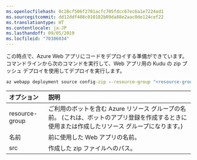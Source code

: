 ```yaml
---
ms.openlocfilehash: 0c28cf506f2701acfc705fdcc67ec6a1e7224ad1
ms.sourcegitcommit: dd12ddf408c010182b09da88e2aac0de124cef22
ms.translationtype: HT
ms.contentlocale: ja-JP
ms.lasthandoff: 09/05/2019
ms.locfileid: "70386034"
---
```

この時点で、Azure Web アプリにコードをデプロイする準備ができています。 コマンドラインから次のコマンドを実行して、Web アプリ用の Kudu の zip プッシュ デプロイを使用してデプロイを実行します。

```cmd
az webapp deployment source config-zip --resource-group "<resource-group-name>" --name "<name-of-web-app>" --src "code.zip" 
```

| オプション   | 説明 |
|:---------|:------------|
| resource-group | ご利用のボットを含む Azure リソース グループの名前。 (これは、ボットのアプリ登録を作成するときに使用または作成したリソース グループになります。) |
| 名前 | 前に使用した Web アプリの名前。 |
| src  | 作成した zip ファイルへのパス。 |

